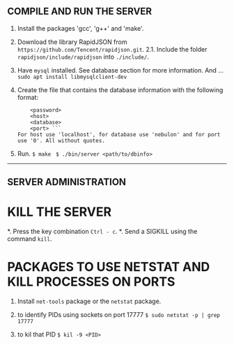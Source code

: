 ## COMPILE AND RUN THE SERVER

1. Install the packages 'gcc', 'g++' and 'make'.
2. Download the library RapidJSON from ``` https://github.com/Tencent/rapidjson.git ```.
  2.1. Include the folder ``` rapidjson/include/rapidjson ``` into ``` ./include/ ```.
3. Have ``` mysql ``` installed. See database section for more information. And ...
   ``` sudo apt install libmysqlclient-dev ```

4. Create the file that contains the database information with the following format:
   ``` <user>
       <password>
       <host>
       <database>
       <port> ```
   For host use 'localhost', for database use 'nebulon' and for port use '0'. All without quotes.
4. Run.
   ``` $ make ```
   ``` $ ./bin/server <path/to/dbinfo>```

-------------------------

## SERVER ADMINISTRATION

# KILL THE SERVER

*. Press the key combination ``` Ctrl - c ```.
*. Send a SIGKILL using the command ``` kill ```.

# PACKAGES TO USE NETSTAT AND KILL PROCESSES ON PORTS

1. Install ``` net-tools ``` package or the ``` netstat ``` package.

2. to identify PIDs using sockets on port 17777
   ``` $ sudo netstat -p | grep 17777 ```

3. to kil that PID
   ``` $ kil -9 <PID> ```
